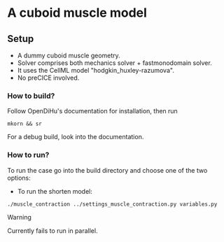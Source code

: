 # A cuboid muscle model

## Setup
- A dummy cuboid muscle geometry. 
- Solver comprises both mechanics solver + fastmonodomain solver. 
- It uses the CellML model "hodgkin_huxley-razumova".
- No preCICE involved. 

### How to build?
Follow OpenDiHu's documentation for installation, then run 
```
mkorn && sr
```
For a debug build, look into the documentation. 

### How to run?
To run the case go into the build directory and choose one of the two options:

- To run the shorten model:
```
./muscle_contraction ../settings_muscle_contraction.py variables.py
```

> [!WARNING]  
> Currently fails to run in parallel. 
